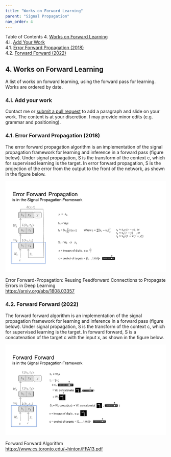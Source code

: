 ```yaml
---
title: "Works on Forward Learning"
parent: "Signal Propagation"
nav_order: 4
---
```


Table of Contents
4. [Works on Forward Learning](#4-works-on-forward-learning)\
  4.i. [Add Your Work](#4i-add-your-work)\
  4.1. [Error Forward Propagation (2018)](#41-error-forward-propagation-2018)\
  4.2. [Forward Forward (2022)](#42-forward-forward-2022)

## 4. Works on Forward Learning

A list of works on forward learning, using the forward pass for learning. Works are ordered by date.

### 4.i. Add your work
Contact me or [submit a pull request](https://github.com/amassivek/amassivek.github.io) to add a paragraph and slide on your work. The content is at your discretion. I may provide minor edits (e.g. grammar and positioning).

### 4.1. Error Forward Propagation (2018)

The error forward propagation algorithm is an implementation of the signal propagation framework for learning and inference in a forward pass (figure below). Under signal propagation, S is the transform of the context c, which for supervised learning is the target. In error forward propagation, S is the projection of the error from the output to the front of the network, as shown in the figure below.

<picture>
 <img alt="temporal-credit-assignment" src="./sigprop/Slide41.PNG">
</picture>	

Error Forward-Propagation: Reusing Feedforward Connections to Propagate Errors in Deep Learning\
https://arxiv.org/abs/1808.03357

### 4.2. Forward Forward (2022)

The forward forward algorithm is an implementation of the signal propagation framework for learning and inference in a forward pass (figure below). Under signal propagation, S is the transform of the context c, which for supervised learning is the target. In forward forward, S is a concatenation of the target c with the input x, as shown in the figure below.

<picture>
 <img alt="temporal-credit-assignment" src="./sigprop/Slide40.PNG">
</picture>	

Forward Forward Algorithm\
https://www.cs.toronto.edu/~hinton/FFA13.pdf